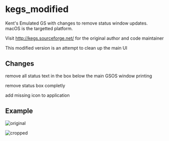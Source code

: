 # kegs_modified
Kent's Emulated GS with changes to remove status window updates. macOS is the targetted platform.

Visit http://kegs.sourceforge.net/ for the original author and code maintainer

This modified version is an attempt to clean up the main UI 

## Changes
remove all status text in the box below the main GSOS window printing

remove status box completly

add missing icon to application

## Example
![original](https://user-images.githubusercontent.com/46327171/130355702-074c3b8a-b900-420d-8688-adbce44c59fc.png)

![cropped](https://user-images.githubusercontent.com/46327171/130364348-b616c1e7-acbd-4786-8588-c75ce2b435db.png)




